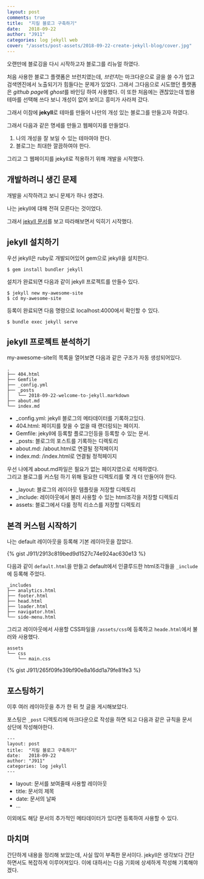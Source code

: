 ```yaml
---
layout: post
comments: true
title:  "지킬 블로그 구축하기"
date:   2018-09-22
author: "J911"
categories: log jekyll web
cover: "/assets/post-assets/2018-09-22-create-jekyll-blog/cover.jpg"
---
```

오랜만에 블로깅을 다시 시작하고자 블로그를 리뉴얼 하였다.

처음 사용한 블로그 플랫폼은 브런치였는데, *브런치*는 마크다운으로 글을 쓸 수가 업고 검색엔진에서 노출되기가 힘들다는 문제가 있었다.
그래서 그다음으로 시도했던 플랫폼은 *github page*에 *ghost*를 바인딩 하여 사용했다.
이 또한 처음에는 괜찮았는데 범용 테마를 선택해 쓰다 보니 개성이 없어 보이고 흥미가 사라져 갔다.

그래서 이참에 **jekyll**로 테마를 만들어 나만의 개성 있는 블로그를 만들고자 하였다.

그래서 다음과 같은 명세를 만들고 웹페이지를 만들었다.

1. 나의 개성을 잘 보일 수 있는 테마여야 한다.
2. 블로그는 최대한 깔끔하여야 한다.

그리고 그 웹페이지를 jekyll로 적용하기 위해 개발을 시작했다.

## 개발하려니 생긴 문제
개발을 시작하려고 보니 문제가 하나 생겼다.

나는 jekyll에 대해 전혀 모른다는 것이었다.

그래서 [jekyll 문서](https://jekyllrb-ko.github.io/)를 보고 따라해보면서 익히기 시작했다.

## jekyll 설치하기
우선 jekyll은 ruby로 개발되어있어 gem으로 jekyll을 설치한다.
```
$ gem install bundler jekyll
```
설치가 완료되면 다음과 같이 jekyll 프로젝트를 만들수 있다.
```
$ jekyll new my-awesome-site
$ cd my-awesome-site
```
등록이 완료되면 다음 명령으로 localhost:4000에서 확인할 수 있다.
```
$ bundle exec jekyll serve
```

## jekyll 프로젝트 분석하기
my-awesome-site의 목록을 열어보면 다음과 같은 구조가 자동 생성되어있다.
```
.
├── 404.html
├── Gemfile
├── _config.yml
├── _posts
│   └── 2018-09-22-welcome-to-jekyll.markdown
├── about.md
└── index.md
```

- _config.yml: jekyll 블로그의 메타데이터를 기록하고있다.
- 404.html: 페이지를 찾을 수 없을 때 랜더링되는 페이지.
- Gemfile: jekyll에 등록할 플로그인등을 등록할 수 있는 문서.
- _posts: 블로그의 포스트를 기록하는 디렉토리
- about.md: /about.html로 연결될 정적페이지
- index.md: /index.html로 연결될 정적페이지 

우선 나에게 about.md파일은 필요가 없는 페이지였으로 삭제하였다.   
그리고 블로그를 커스텀 하기 위해 필요한 디렉토리를 몇 개 더 만들어야 한다.

- _layout: 블로그의 레이아웃 템플릿을 저장할 디렉토리
- _include: 레이아웃에서 불러 사용할 수 있는 html조각을 저장할 디렉토리
- assets: 블로그에서 다룰 정적 리소스를 저장할 디렉토리

## 본격 커스텀 시작하기
나는 default 레이아웃을 등록해 기본 레이아웃을 잡았다.

{% gist J911/2913c819bed9d1527c74e924ac630e13 %} 


다음과 같이 `default.html`을 만들고 default에서 인클루드한 html조각들을 `_include`에 등록해 주었다.

```
_includes
├── analytics.html
├── footer.html
├── head.html
├── loader.html
├── navigator.html
└── side-menu.html
```

그리고 레이아웃에서 사용할 CSS파일을 `/assets/css`에 등록하고 `heade.html`에서 불러와 사용했다.

```
assets
└── css
    └── main.css
```

{% gist J911/265f09fe39bf90e8a16dd1a79fe81fe3 %}

## 포스팅하기
이후 여러 레이아웃을 추가 한 뒤 첫 글을 게시해보았다.

포스팅은 `_post` 디렉토리에 마크다운으로 작성을 하면 되고 다음과 같은 규칙을 문서 상단에 작성해야한다.

```
---
layout: post   
title:  "지킬 블로그 구축하기"   
date:   2018-09-22   
author: "J911"   
categories: log jekyll   
---
```
- layout: 문서를 보여줄때 사용할 레이아웃
- title: 문서의 제목
- date: 문서의 날짜
- ...

이외에도 해당 문서의 추가적인 메타데이터가 있다면 등록하여 사용할 수 있다.

## 마치며
간단하게 내용을 정리해 보았는데, 사실 많이 부족한 문서이다.
jekyll은 생각보다 간단하면서도 복잡하게 이루어져있다.
이에 대하서는 다음 기회에 상세하게 작성해 기록해야겠다.


